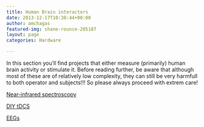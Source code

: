 ```yaml
---
title: Human Brain interactors
date: 2013-12-17T10:38:44+00:00
author: amchagas
featured-img: shane-rounce-205187
layout: page
categories: Hardware

---
```

In this section you&#8217;ll find projects that either measure (primarily) human brain activity or stimulate it. Before reading further, be aware that although most of these are of relatively low complexity, they can still be very harmfull to both operator and subjects!!! So please always proceed with extrem care!

[Near-infrared spectroscopy](http://openeuroscience.wordpress.com/hardware-projects/human-brain-interactors/open-near-infrared-spectroscopy/ "Near-infrared spectroscopy")

[DIY tDCS](http://openeuroscience.wordpress.com/hardware-projects/human-brain-interactors/tdcs-machine/ "tDCS machine")

[EEGs](http://openeuroscience.wordpress.com/hardware-projects/eeg-systems/ "EEG systems")

